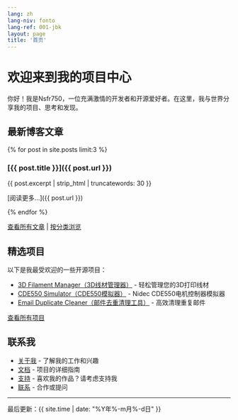 ```yaml
---
lang: zh
lang-niv: fonto
lang-ref: 001-jbk
layout: page
title: '首页'
---
```


# 欢迎来到我的项目中心

你好！我是Nsfr750，一位充满激情的开发者和开源爱好者。在这里，我与世界分享我的项目、思考和发现。

## 最新博客文章

{% for post in site.posts limit:3 %}
### [{{ post.title }}]({{ post.url }})

{{ post.excerpt | strip_html | truncatewords: 30 }}

[阅读更多...]({{ post.url }})

{% endfor %}

[查看所有文章](/blog) | [按分类浏览](/categories)

## 精选项目

以下是我最受欢迎的一些开源项目：

- [3D Filament Manager（3D线材管理器）](https://github.com/Nsfr750/3D_Filament_Manager) - 轻松管理您的3D打印线材
- [CDE550 Simulator（CDE550模拟器）](https://github.com/Nsfr750/CDE550-sim) - Nidec CDE550电机控制器模拟器
- [Email Duplicate Cleaner（邮件去重清理工具）](https://github.com/Nsfr750/EmailDuplicateCleaner) - 高效清理重复邮件

[查看所有项目](/projects)

## 联系我

- [关于我](/about) - 了解我的工作和兴趣
- [文档](/docs) - 项目的详细指南
- [支持](/support) - 喜欢我的作品？请考虑支持我
- [联系](/contact) - 合作或提问

---

最后更新：{{ site.time | date: "%Y年%-m月%-d日" }}
